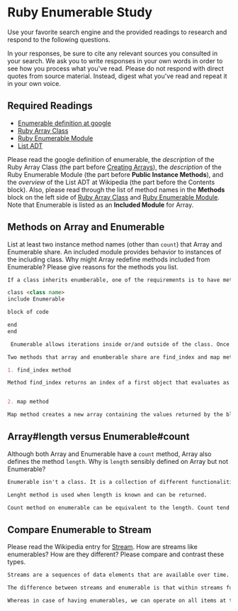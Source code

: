 # Ruby Enumerable Study

Use your favorite search engine and the provided readings to research and
respond to the following questions.

In your responses, be sure to cite any relevant sources you consulted in your
search. We ask you to write responses in your own words in order to see how you
process what you've read. Please do not respond with direct quotes from source
material. Instead, digest what you've read and repeat it in your own voice.

## Required Readings

-   [Enumerable definition at google](https://www.google.com/#q=enumerable+definition)
-   [Ruby Array Class](http://ruby-doc.org/core-2.3.0/Array.html)
-   [Ruby Enumerable Module](http://ruby-doc.org/core-2.3.0/Enumerable.html)
-   [List ADT](https://en.wikipedia.org/wiki/List_%28abstract_data_type%29)

Please read the google definition of enumerable, the _description_ of the Ruby
Array Class (the part before [Creating
Arrays](http://ruby-doc.org/core-2.3.0/Array.html#class-Array-label-Creating+Arrays)),
the _description_ of the Ruby Enumerable Module (the part before **Public
Instance Methods**), and the _overview_ of the List ADT at Wikipedia (the part
before the Contents block).  Also, please read through the list of method names
in the **Methods** block on the left side of [Ruby Array
Class](http://ruby-doc.org/core-2.3.0/Array.html) and [Ruby Enumerable
Module](http://ruby-doc.org/core-2.3.0/Enumerable.html).  Note that Enumerable
is listed as an **Included Module** for Array.

## Methods on Array and Enumerable

List at least two instance method names (other than `count`) that Array and
Enumerable share. An included module provides behavior to instances of the
including class. Why might Array redefine methods included from Enumerable?
Please give reasons for the methods you list.

```md
If a class inherits enumberable, one of the requirements is to have method "each". We also need to explicitly include Enumerable like so:

class <class name>
include Enumerable

block of code

end
end

 Enumerable allows iterations inside or/and outside of the class. Once enumberable is defined, we can create new objects, and apply methods on them. New objects are created based on defined enumerable.

Two methods that array and enumberable share are find_index and map method. If block of code isn't provided within the each method, then enumerale is returned.

1. find_index method

Method find_index returns an index of a first object that evaluates as non false when block of code is executed. Returns nil if no match is found.


2. map method

Map method creates a new array containing the values returned by the block.


```

## Array#length versus Enumerable#count

Although both Array and Enumerable have a `count` method, Array also defines the
method `length`.  Why is `length` sensibly defined on Array but not Enumerable?

```md
Enumerable isn't a class. It is a collection of different functionalities that are used by multiple classes. Therefore the length can't be determined ahead of time.

Lenght method is used when length is known and can be returned.

Count method on enumerable can be equivalent to the length. Count tend to be used when length can't be predicted ahead of time and it needs to be computed by iteration.
```

## Compare Enumerable to Stream

Please read the Wikipedia entry for
[Stream](https://en.wikipedia.org/wiki/Stream_%28computing%29).  How are streams
like enumerables?  How are they different?  Please compare and contrast these
types.

```md
Streams are a sequences of data elements that are available over time.

The difference between streams and enumerable is that within streams functions can't operate on a stream as a whole but rather on one item of a stream at the time.

Whereas in case of having enumerables, we can operate on all items at the time.
```

